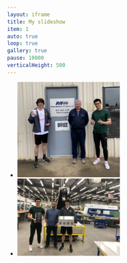 ```yaml
---
layout: iframe
title: My slideshow
item: 1
auto: true
loop: true
gallery: true
pause: 10000
verticalHeight: 500
---
```


* <img width="50%" height="50%" src="my-pics1/photo2.jpg">
* <img width="50%" height="50%" src="my-pics1/photo3.jpg">
